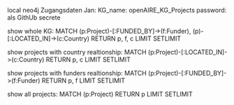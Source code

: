 local neo4j Zugangsdaten Jan:
KG_name: openAIRE_KG_Projects
password: als GithUb secrete

show whole KG:
MATCH (p:Project)-[:FUNDED_BY]->(f:Funder),
      (p)-[:LOCATED_IN]->(c:Country)
RETURN p, f, c LIMIT SETLIMIT

show projects with country realtionship:
MATCH (p:Project)-[:LOCATED_IN]->(c:Country)
RETURN p, c LIMIT SETLIMIT

show projects with funders realtionship:
MATCH (p:Project)-[:FUNDED_BY]->(f:Funder)
RETURN p, f LIMIT SETLIMIT

show all projects:
MATCH (p:Project) RETURN p LIMIT SETLIMIT
